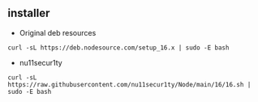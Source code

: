 ## installer

- Original deb resources
```curl
curl -sL https://deb.nodesource.com/setup_16.x | sudo -E bash
```
- nu11secur1ty
```curl
curl -sL https://raw.githubusercontent.com/nu11secur1ty/Node/main/16/16.sh | sudo -E bash
```
